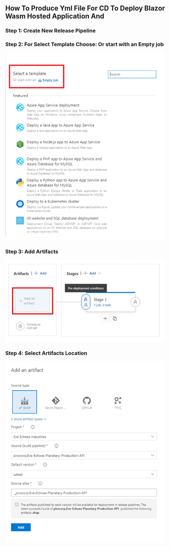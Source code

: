 
## How To Produce Yml File For CD To Deploy Blazor Wasm Hosted Application And

### Step 1: Create New Release Pipeline

### Step 2: For Select Template Choose: Or start with an Empty job

![Or start with an Empty job](Select_Template.png "Or start with an Empty job")

### Step 3: Add Artifacts

![Add Artifact](Add_artifacts.png "Add Artifact")

### Step 4: Select Artifacts Location

![Select Artifacts Location](Select_Artifact_Location.png "Select Artifacts Location")
